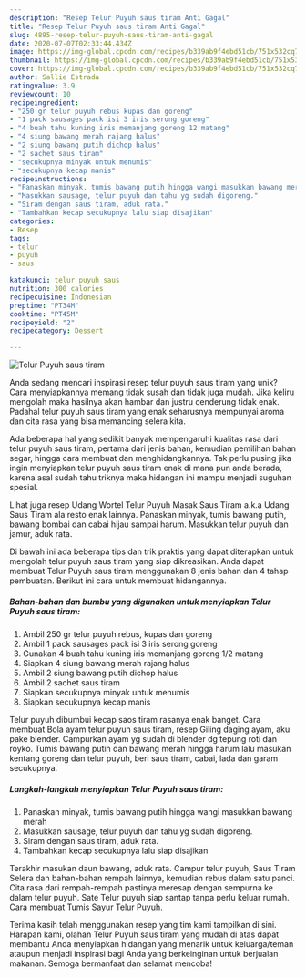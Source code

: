 ```yaml
---
description: "Resep Telur Puyuh saus tiram Anti Gagal"
title: "Resep Telur Puyuh saus tiram Anti Gagal"
slug: 4895-resep-telur-puyuh-saus-tiram-anti-gagal
date: 2020-07-07T02:33:44.434Z
image: https://img-global.cpcdn.com/recipes/b339ab9f4ebd51cb/751x532cq70/telur-puyuh-saus-tiram-foto-resep-utama.jpg
thumbnail: https://img-global.cpcdn.com/recipes/b339ab9f4ebd51cb/751x532cq70/telur-puyuh-saus-tiram-foto-resep-utama.jpg
cover: https://img-global.cpcdn.com/recipes/b339ab9f4ebd51cb/751x532cq70/telur-puyuh-saus-tiram-foto-resep-utama.jpg
author: Sallie Estrada
ratingvalue: 3.9
reviewcount: 10
recipeingredient:
- "250 gr telur puyuh rebus kupas dan goreng"
- "1 pack sausages pack isi 3 iris serong goreng"
- "4 buah tahu kuning iris memanjang goreng 12 matang"
- "4 siung bawang merah rajang halus"
- "2 siung bawang putih dichop halus"
- "2 sachet saus tiram"
- "secukupnya minyak untuk menumis"
- "secukupnya kecap manis"
recipeinstructions:
- "Panaskan minyak, tumis bawang putih hingga wangi masukkan bawang merah"
- "Masukkan sausage, telur puyuh dan tahu yg sudah digoreng."
- "Siram dengan saus tiram, aduk rata."
- "Tambahkan kecap secukupnya lalu siap disajikan"
categories:
- Resep
tags:
- telur
- puyuh
- saus

katakunci: telur puyuh saus 
nutrition: 300 calories
recipecuisine: Indonesian
preptime: "PT34M"
cooktime: "PT45M"
recipeyield: "2"
recipecategory: Dessert

---
```



![Telur Puyuh saus tiram](https://img-global.cpcdn.com/recipes/b339ab9f4ebd51cb/751x532cq70/telur-puyuh-saus-tiram-foto-resep-utama.jpg)

Anda sedang mencari inspirasi resep telur puyuh saus tiram yang unik? Cara menyiapkannya memang tidak susah dan tidak juga mudah. Jika keliru mengolah maka hasilnya akan hambar dan justru cenderung tidak enak. Padahal telur puyuh saus tiram yang enak seharusnya mempunyai aroma dan cita rasa yang bisa memancing selera kita.

Ada beberapa hal yang sedikit banyak mempengaruhi kualitas rasa dari telur puyuh saus tiram, pertama dari jenis bahan, kemudian pemilihan bahan segar, hingga cara membuat dan menghidangkannya. Tak perlu pusing jika ingin menyiapkan telur puyuh saus tiram enak di mana pun anda berada, karena asal sudah tahu triknya maka hidangan ini mampu menjadi suguhan spesial.

Lihat juga resep Udang Wortel Telur Puyuh Masak Saus Tiram a.k.a Udang Saus Tiram ala resto enak lainnya. Panaskan minyak, tumis bawang putih, bawang bombai dan cabai hijau sampai harum. Masukkan telur puyuh dan jamur, aduk rata.


Di bawah ini ada beberapa tips dan trik praktis yang dapat diterapkan untuk mengolah telur puyuh saus tiram yang siap dikreasikan. Anda dapat membuat Telur Puyuh saus tiram menggunakan 8 jenis bahan dan 4 tahap pembuatan. Berikut ini cara untuk membuat hidangannya.

<!--inarticleads1-->

##### Bahan-bahan dan bumbu yang digunakan untuk menyiapkan Telur Puyuh saus tiram:

1. Ambil 250 gr telur puyuh rebus, kupas dan goreng
1. Ambil 1 pack sausages pack isi 3 iris serong goreng
1. Gunakan 4 buah tahu kuning iris memanjang goreng 1/2 matang
1. Siapkan 4 siung bawang merah rajang halus
1. Ambil 2 siung bawang putih dichop halus
1. Ambil 2 sachet saus tiram
1. Siapkan secukupnya minyak untuk menumis
1. Siapkan secukupnya kecap manis


Telur puyuh dibumbui kecap saos tiram rasanya enak banget. Cara membuat Bola ayam telur puyuh saus tiram, resep Giling daging ayam, aku pake blender. Campurkan ayam yg sudah di blender dg tepung roti dan royko. Tumis bawang putih dan bawang merah hingga harum lalu masukan kentang goreng dan telur puyuh, beri saus tiram, cabai, lada dan garam secukupnya. 

<!--inarticleads2-->

##### Langkah-langkah menyiapkan Telur Puyuh saus tiram:

1. Panaskan minyak, tumis bawang putih hingga wangi masukkan bawang merah
1. Masukkan sausage, telur puyuh dan tahu yg sudah digoreng.
1. Siram dengan saus tiram, aduk rata.
1. Tambahkan kecap secukupnya lalu siap disajikan


Terakhir masukan daun bawang, aduk rata. Campur telur puyuh, Saus Tiram Selera dan bahan-bahan rempah lainnya, kemudian rebus dalam satu panci. Cita rasa dari rempah-rempah pastinya meresap dengan sempurna ke dalam telur puyuh. Sate Telur puyuh siap santap tanpa perlu keluar rumah. Cara membuat Tumis Sayur Telur Puyuh. 

Terima kasih telah menggunakan resep yang tim kami tampilkan di sini. Harapan kami, olahan Telur Puyuh saus tiram yang mudah di atas dapat membantu Anda menyiapkan hidangan yang menarik untuk keluarga/teman ataupun menjadi inspirasi bagi Anda yang berkeinginan untuk berjualan makanan. Semoga bermanfaat dan selamat mencoba!
